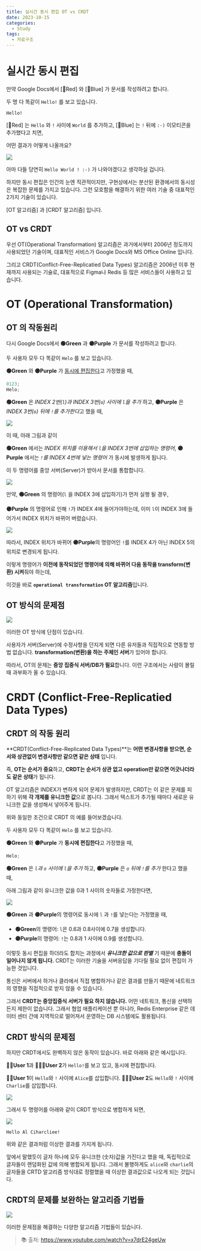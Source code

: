 ```yaml
---
title: 실시간 동시 편집 OT vs CRDT
date: 2023-10-15
categories:
  - Study
tags:
  - 자료구조
---
```


# 실시간 동시 편집

만약 Google Docs에서 [🔴Red] 와 [🔵Blue] 가 문서를 작성하려고 합니다.

두 명 다 똑같이 `Hello!` 를 보고 있습니다.

```
Hello!
```

[🔴Red] 는 `Hello` 와 `!` 사이에 `World` 를 추가하고, [🔵Blue] 는 `!` 뒤에 `:-)` 이모티콘을 추가했다고 치면,

어떤 결과가 어떻게 나올까요?

![](https://velog.velcdn.com/images/gusdh2/post/4e850b75-67a4-41f4-a8d4-6a717fc490ef/image.gif)

아마 다들 당연히 `Hello World ! :-)` 가 나와야겠다고 생각하실 겁니다.

하지만 동시 편집은 인간의 눈엔 직관적이지만, 구현상에서는 분산된 환경에서의 동시성은 복잡한 문제를 가지고 있습니다. 그런 모호함을 해결하기 위한 여러 기술 중 대표적인 2가지 기술이 있습니다.

[OT 알고리즘] 과 [CRDT 알고리즘] 입니다.

## OT vs CRDT

우선 OT(Operational Transformation) 알고리즘은 과거에서부터 2006년 정도까지 사용되었던 기술이며, 대표적인 서비스가 Google Docs와 MS Office Online 입니다.

그리고 CRDT(Conflict-Free-Replicatied Data Types) 알고리즘은 2006년 이후 현재까지 사용되는 기술로, 대표적으로 Figma나 Redis 등 많은 서비스들이 사용하고 있습니다.

# OT (Operational Transformation)

## OT 의 작동원리

다시 Google Docs에서 **🟢Green** 과 **🟣Purple** 가 문서를 작성하려고 합니다.

두 사용자 모두 다 똑같이 `Helo` 를 보고 있습니다.

**🟢Green** 와 **🟣Purple** 가 <U>동시에 편집한다</U>고 가정했을 때,

```js
0123;
Helo;
```

**🟢Green** 은 _INDEX 2번(`l`)과 INDEX 3번(`o`) 사이에 `l`을 추가_ 하고, **🟣Purple** 은 *INDEX 3번(`o`) 뒤에 `!`를 추가한다*고 했을 때,

![](https://velog.velcdn.com/images/gusdh2/post/fac8c4e7-aa8f-422b-941a-f128d50f706d/image.png)

이 때, 아래 그림과 같이

**🟢Green** 에서는 _INDEX 위치를 이용해서 `l`을 INDEX 3번에 삽입하는 명령어_, **🟣Purple** 에서는 _`!`를 INDEX 4번에 넣는 명령어_ 가 동시에 발생하게 됩니다.

이 두 명령어를 중앙 서버(Server)가 받아서 문서를 통합합니다.

![](https://velog.velcdn.com/images/gusdh2/post/5aacbbca-9427-4163-994b-2cdc872e781e/image.png)

만약, **🟢Green** 의 명령어(`l` 을 INDEX 3에 삽입하기)가 먼저 실행 될 경우,

**🟣Purple** 의 명령어로 인해 `!`가 INDEX 4에 들어가야하는데, 이미 `l`이 INDEX 3에 들어가서 INDEX 위치가 바뀌어 버렸습니다.

![](https://velog.velcdn.com/images/gusdh2/post/23a25b75-e661-4f97-8f49-90caf8bb4699/image.png)

따라서, INDEX 위치가 바뀌어 **🟣Purple**의 명령어인 `!`를 INDEX 4가 아닌 INDEX 5의 위치로 변경되게 됩니다.

이렇게 명령어가 **이전에 동작되었던 명령어에 의해 바뀌어 다음 동작을 transform(변환) 시켜**줘야 하는데,

이것을 바로 **`operational transformation` OT 알고리즘**입니다.

## OT 방식의 문제점

![](https://velog.velcdn.com/images/gusdh2/post/fe2a8722-49b6-44fe-a2de-2685c3cbd93d/image.png)

이러한 OT 방식에 단점이 있습니다.

사용자가 서버(Server)에 수정사항을 던지게 되면 다른 유저들과 직접적으로 연동할 방법 없습니다. **transformation(변환)을 하는 주체인 서버**가 있어야 합니다.

따라서, OT의 문제는 **중앙 집중식 서버/DB가 필요**합니다. 이런 구조에서는 사람이 몰릴 때 과부화가 올 수 있습니다.

# CRDT (Conflict-Free-Replicatied Data Types)

## CRDT 의 작동 원리

**CRDT(Conflict-Free-Replicated Data Types)**는 **어떤 변경사항을 받으면, 순서와 상관없이 변경사항만 같으면 같은 상태** 입니다.

즉, **OT는 순서가 중요**하고, **CRDT는 순서가 상관 없고 operation만 같으면 어긋나더라도 같은 상태**가 됩니다.

OT 알고리즘은 INDEX가 변하게 되어 문제가 발생하지만, CRDT는 이 같은 문제를 피하기 위해 **각 개체를 유니크한 값**으로 봅니다. 그래서 텍스트가 추가될 때마다 새로운 유니크한 값을 생성해서 넣어주게 됩니다.

위와 동일한 조건으로 CRDT 의 예를 들어보겠습니다.

두 사용자 모두 다 똑같이 `Helo` 를 보고 있습니다.

**🟢Green** 와 **🟣Purple** 가 **동시에 편집한다**고 가정했을 때,

```js
Helo;
```

**🟢Green** 은 _`l`과 `o` 사이에 `l`을 추가_ 하고, **🟣Purple** 은 _`o` 뒤에 `!`를 추가_ 한다고 했을 때,

아래 그림과 같이 유니크한 값을 0과 1 사이의 숫자들로 가정한다면,

![](https://velog.velcdn.com/images/gusdh2/post/fcb43ed4-085b-4c7b-8b14-4578153f8c10/image.png)

**🟢Green** 과 **🟣Purple**의 명령어로 동시에 `l` 과 `!`를 넣는다는 가정했을 때,

- **🟢Green**의 명령어: `l`은 0.6과 0.8사이에 0.7을 생성합니다.
- **🟣Purple**의 명령어: `!`는 0.8과 1 사이에 0.9를 생성합니다.

이렇듯 동시 편집을 하더라도 합치는 과정에서 _**유니크한 값으로 판별**_ 기 때문에 **충돌이 일어나지 않게 됩니다.** CRDT는 이러한 기술을 서버응답을 기다릴 필요 없이 편집이 가능한 것입니다.

통신은 서버에서 하거나 클라에서 직접 병합하거나 같은 결과를 만들기 때문에 네트워크의 영향을 직접적으로 받지 않을 수 있습니다.

그래서 **CRDT는 중앙집중식 서버가 필요 하지 않습니다.** 어떤 네트워크, 통신을 선택하든지 제한이 없습니다. 그래서 협업 애플리케이션 뿐 아니라, Redis Enterprise 같은 데이터 센터 간에 지역적으로 떨어져서 운영하는 DB 시스템에도 활용됩니다.

## CRDT 방식의 문제점

하지만 CRDT에서도 완벽하지 않은 동작이 있습니다. 바로 아래와 같은 예시입니다.

**🧑‍💻User 1**과 **👨🏽‍💻User 2**가 `Hello!`를 보고 있고, 동시에 편집합니다.

**🧑‍💻User 1**이 `Hello`와 `!` 사이에 `Alice`를 삽입합니다. **👨🏽‍💻User 2**도 `Hello`와 `!` 사이에 `Charlie`를 삽입합니다.

![](https://velog.velcdn.com/images/gusdh2/post/9f6a259f-3fba-427f-bd96-a3182c438116/image.png)

그래서 두 명령어를 아래와 같이 CRDT 방식으로 병합하게 되면,

![](https://velog.velcdn.com/images/gusdh2/post/09fc939d-c296-408c-904c-fc95a949d202/image.png)

```
Hello Al Ciharcliee!
```

위와 같은 결과처럼 이상한 결과를 가지게 됩니다.

앞에서 말했듯이 글자 하나에 모두 유니크한 (숫자)값을 가진다고 했을 때, 독립적으로 글자들이 랜덤화된 값에 의해 병합되게 됩니다. 그래서 불행하게도 `alice`와 `charlie`의 글자들을 CRTD 알고리즘 방식대로 정렬했을 때 이상한 결과값으로 나오게 되는 것입니다.

## CRDT의 문제를 보완하는 알고리즘 기법들

![](https://velog.velcdn.com/images/gusdh2/post/ad391ab7-67c1-4e4b-bd35-da24db1ca1f9/image.png)

이러한 문제점을 해결하는 다양한 알고리즘 기법들이 있습니다.

> 📚 출처: https://www.youtube.com/watch?v=x7drE24geUw
